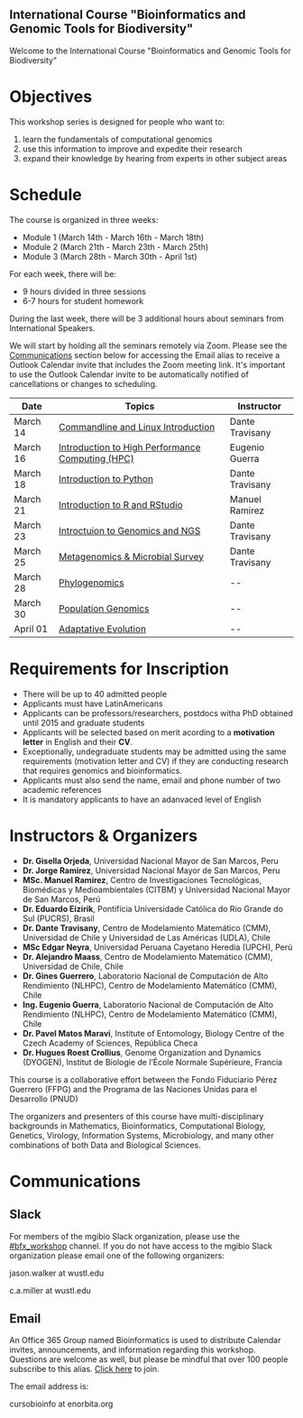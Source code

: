 ## International Course "Bioinformatics and Genomic Tools for Biodiversity"

Welcome to the International Course "Bioinformatics and Genomic Tools for Biodiversity"

# Objectives

This workshop series is designed for people who want to:
1) learn the fundamentals of computational genomics
2) use this information to improve and expedite their research
3) expand their knowledge by hearing from experts in other subject areas

# Schedule

The course is organized in three weeks:
* Module 1 (March 14th - March 16th - March 18th)
* Module 2 (March 21th - March 23th - March 25th)
* Module 3 (March 28th - March 30th - April 1st)

For each week, there will be:
* 9 hours divided in three sessions
* 6-7 hours for student homework

During the last week, there will be 3 additional hours about seminars from International Speakers.

We will start by holding all the seminars remotely via Zoom. Please see the [Communications](https://github.com/genome/bfx-workshop/blob/master/README.md#communications) section below for accessing the Email alias to receive a Outlook Calendar invite that includes the Zoom meeting link. It's important to use the Outlook Calendar invite to be automatically notified of cancellations or changes to scheduling.

|Date|Topics|Instructor|
|----|--------|------------|
| March 14 | [Commandline and Linux Introduction](https://github.com/genome/bfx-workshop/tree/master/lectures/week_01) | Dante Travisany| 
| March 16 | [Introduction to High Performance Computing (HPC)](https://github.com/genome/bfx-workshop/tree/master/lectures/week_02) | Eugenio Guerra|
| March 18 | [Introduction to Python](https://wustl.box.com/s/003l9e3q1oh8631fdzct90aafcuxot1b) |Dante Travisany| 
| March 21 | [Introduction to R and RStudio](https://github.com/genome/bfx-workshop/tree/master/lectures/week_04) | Manuel Ramirez |
| March 23 | [Introctuion to Genomics and NGS](https://github.com/genome/bfx-workshop/tree/master/lectures/week_04) | Dante Travisany|
| March 25 | [Metagenomics & Microbial Survey](https://github.com/genome/bfx-workshop/tree/master/lectures/week_05) | Dante Travisany |
| March 28 | [Phylogenomics](https://github.com/genome/bfx-workshop/tree/master/lectures/week_06) | -- |
| March 30 | [Population Genomics](https://github.com/genome/bfx-workshop/tree/master/lectures/week_07) | -- |
| April 01 | [Adaptative Evolution](https://github.com/genome/bfx-workshop/tree/master/lectures/week_08) | -- |


# Requirements for Inscription

* There will be up to 40 admitted people
* Applicants must have LatinAmericans 
* Applicants can be professors/researchers, postdocs witha PhD obtained until 2015 and graduate students
* Applicants will be selected based on merit acording to a **motivation letter** in English and their **CV**.
* Exceptionally, undegraduate students may be admitted using the same requirements (motivation letter and CV) if they are conducting research that requires genomics and bioinformatics.
* Applicants must also send the name, email and phone number of two academic references
* It is mandatory applicants to have an adanvaced level of English


# Instructors & Organizers

* **Dr. Gisella Orjeda**, Universidad Nacional Mayor de San Marcos, Peru
* **Dr. Jorge Ramirez**, Universidad Nacional Mayor de San Marcos, Peru
* **MSc. Manuel Ramirez**, Centro de Investigaciones Tecnológicas, Biomédicas y Medioambientales (CITBM) y Universidad Nacional Mayor de San Marcos, Perú
* **Dr. Eduardo Eizirik**, Pontifícia Universidade Católica do Rio Grande do Sul (PUCRS), Brasil
* **Dr. Dante Travisany**, Centro de Modelamiento Matemático (CMM), Universidad de Chile y Universidad de Las Américas (UDLA), Chile
* **MSc Edgar Neyra**, Universidad Peruana Cayetano Heredia (UPCH), Perú
* **Dr. Alejandro Maass**, Centro de Modelamiento Matemático (CMM), Universidad de Chile, Chile
* **Dr. Gines Guerrero**, Laboratorio Nacional de Computación de Alto Rendimiento (NLHPC), Centro de Modelamiento Matemático (CMM), Chile
* **Ing. Eugenio Guerra**, Laboratorio Nacional de Computación de Alto Rendimiento (NLHPC), Centro de Modelamiento Matemático (CMM), Chile
* **Dr. Pavel Matos Maravi**, Institute of Entomology, Biology Centre of the Czech Academy of Sciences, República Checa
* **Dr. Hugues Roest Crollius**, Genome Organization and Dynamics (DYOGEN), Institut de Biologie de l’École Normale Supérieure, Francia

This course is a collaborative effort between the Fondo Fiduciario Pérez Guerrero (FFPG) and the Programa de las Naciones Unidas para el Desarrollo (PNUD)

The organizers and presenters of this course have multi-disciplinary backgrounds in Mathematics, Bioinformatics, Computational Biology, Genetics, Virology, Information Systems, Microbiology, and many other combinations of both Data and Biological Sciences.


# Communications

## Slack

For members of the mgibio Slack organization, please use the [#bfx_workshop](https://mgibio.slack.com/archives/CDE4LQHHD) channel. If you do not have access to the mgibio Slack organization please email one of the following organizers:

jason.walker at wustl.edu

c.a.miller at wustl.edu

## Email

An Office 365 Group named Bioinformatics is used to distribute Calendar invites, announcements, and information regarding this workshop. Questions are welcome as well, but please be mindful that over 100 people subscribe to this alias. [Click here](https://outlook.office365.com/owa/bioinformatics@gowustl.onmicrosoft.com/groupsubscription.ashx?action=join&source=MSExchange/LokiServer&guid=2fdc302a-812b-4984-a57b-62ee21430272) to join.

The email address is: 

cursobioinfo at enorbita.org
